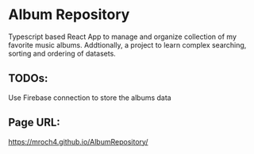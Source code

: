 # Album Repository

Typescript based React App to manage and organize collection of my favorite music albums.
Addtionally, a project to learn complex searching, sorting and ordering of datasets.

## TODOs:

Use Firebase connection to store the albums data

## Page URL:

https://mroch4.github.io/AlbumRepository/

